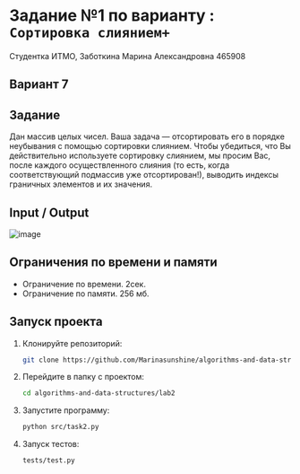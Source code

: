 # Задание №1 по варианту  : `Сортировка слиянием+`
Студентка ИТМО,  Заботкина Марина Александровна 465908

## Вариант 7

## Задание 
Дан массив целых чисел. Ваша задача — отсортировать его в порядке неубывания с помощью сортировки слиянием.
Чтобы убедиться, что Вы действительно используете сортировку слиянием, мы просим Вас, после каждого осуществленного слияния (то есть, когда соответствующий подмассив уже отсортирован!), выводить индексы граничных элементов и
их значения.

## Input / Output 

![image](https://github.com/user-attachments/assets/ce3260b6-bac0-411f-8e98-a5d947564fb3)


## Ограничения по времени и памяти

- Ограничение по времени. 2сек.
- Ограничение по памяти. 256 мб.


## Запуск проекта
1. Клонируйте репозиторий:
   ```bash
   git clone https://github.com/Marinasunshine/algorithms-and-data-structures.git
   ```
2. Перейдите в папку с проектом:
   ```bash
   cd algorithms-and-data-structures/lab2
   ```
3. Запустите программу:
   ```bash
   python src/task2.py
   ```

4. Запуск тестов:
   ```bash
   tests/test.py
   ```
